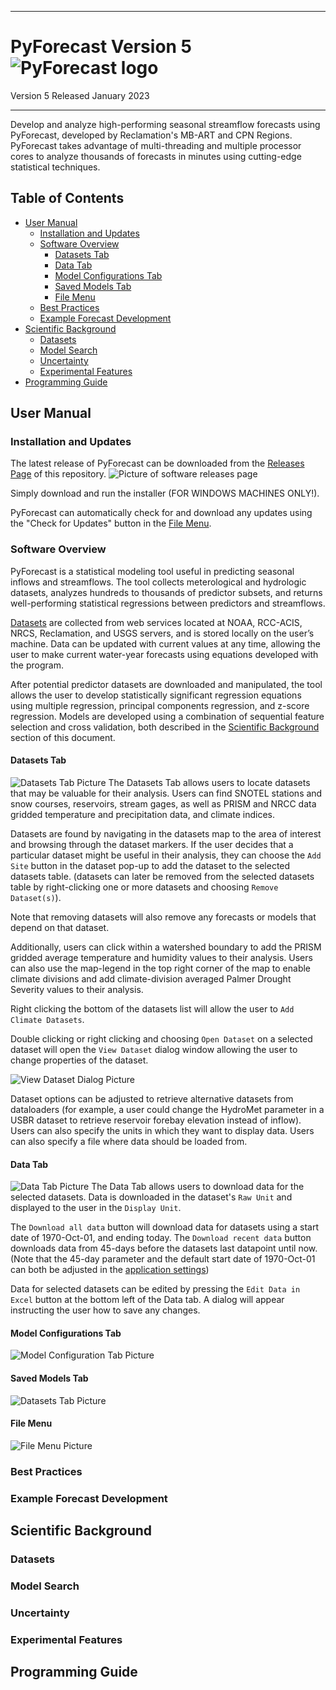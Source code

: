 ***
# PyForecast Version 5 ![PyForecast logo][PF_ICON]
Version 5 Released January 2023
***
Develop and analyze high-performing seasonal streamflow forecasts using PyForecast, developed by Reclamation's MB-ART and CPN Regions. PyForecast takes advantage of multi-threading and multiple processor cores to analyze thousands of forecasts in minutes using cutting-edge statistical techniques.

## Table of Contents
  - [User Manual](#user-manual)
    - [Installation and Updates]()
    - [Software Overview](#software-overview)
      - [Datasets Tab](#datasets-tab)
      - [Data Tab](#data-tab)
      - [Model Configurations Tab](#model-configurations-tab)
      - [Saved Models Tab](#saved-models-tab)
      - [File Menu](#file-menu)
    - [Best Practices](#best-practices)
    - [Example Forecast Development](#example-forecast-development)
  - [Scientific Background](#scientific-background)
    - [Datasets](#datasets)
    - [Model Search](#model-search)
    - [Uncertainty](#uncertainty)
    - [Experimental Features](#experimental-features)
  - [Programming Guide](#programming-guide)

## User Manual

### Installation and Updates
The latest release of PyForecast can be downloaded from the [Releases Page](https://github.com/usbr/PyForecast/releases) of this repository. 
![Picture of software releases page][RELEASES_PIC_1]

Simply download and run the installer (FOR WINDOWS MACHINES ONLY!).

PyForecast can automatically check for and download any updates using the "Check for Updates" button in the [File Menu](#file-menu).

### Software Overview
PyForecast is a statistical modeling tool useful in predicting seasonal inflows and streamflows. The tool collects meterological and hydrologic datasets, analyzes hundreds to thousands of predictor subsets, and returns well-performing statistical regressions between predictors and streamflows.

[Datasets](#datasets) are collected from web services located at NOAA, RCC-ACIS, NRCS, Reclamation, and USGS servers, and is stored locally on the user’s machine. Data can be updated with current values at any time, allowing the user to make current water-year forecasts using equations developed with the program.

After potential predictor datasets are downloaded and manipulated, the tool allows the user to develop statistically significant regression equations using multiple regression, principal components regression, and z-score regression. Models are developed using a combination of sequential feature selection and cross validation, both described in the [Scientific Background](#scientific-background) section of this document.

#### Datasets Tab
![Datasets Tab Picture][DATASET_PIC_1]
The Datasets Tab allows users to locate datasets that may be valuable for their analysis. Users can find SNOTEL stations and snow courses, reservoirs, stream gages, as well as PRISM and NRCC data gridded temperature and precipitation data, and climate indices.

Datasets are found by navigating in the datasets map to the area of interest and browsing through the dataset markers. If the user decides that a particular dataset might be useful in their analysis, they can choose the `Add Site` button in the dataset pop-up to add the dataset to the selected datasets table. (datasets can later be removed from the selected datasets table by right-clicking one or more datasets and choosing `Remove Dataset(s)`).

Note that removing datasets will also remove any forecasts or models that depend on that dataset.

Additionally, users can click within a watershed boundary to add the PRISM gridded average temperature and humidity values to their analysis. Users can also use the map-legend in the top right corner of the map to enable climate divisions and add climate-division averaged Palmer Drought Severity values to their analysis.

Right clicking the bottom of the datasets list will allow the user to `Add Climate Datasets`.

Double clicking or right clicking and choosing `Open Dataset` on a selected dataset will open the `View Dataset` dialog window allowing the user to change properties of the dataset.

![View Dataset Dialog Picture][DATASET_PIC_2]

Dataset options can be adjusted to retrieve alternative datasets from dataloaders (for example, a user could change the HydroMet parameter in a USBR dataset to retrieve reservoir forebay elevation instead of inflow). Users can also specify the units in which they want to display data. Users can also specify a file where data should be loaded from. 


#### Data Tab
![Data Tab Picture][DATA_PIC_1]
The Data Tab allows users to download data for the selected datasets. Data is downloaded in the dataset's `Raw Unit` and displayed to the user in the `Display Unit`. 

The `Download all data` button will download data for datasets using a start date of 1970-Oct-01, and ending today. The `Download recent data` button downloads data from 45-days before the datasets last datapoint until now. (Note that the 45-day parameter and the default start date of 1970-Oct-01 can both be adjusted in the [application settings](#file-menu))

Data for selected datasets can be edited by pressing the `Edit Data in Excel` button at the bottom left of the Data tab. A dialog will appear instructing the user how to save any changes.

#### Model Configurations Tab
![Model Configuration Tab Picture][MODELCONF_PIC_1]
#### Saved Models Tab
![Datasets Tab Picture][SAVEDMODEL_PIC_1]
#### File Menu
![File Menu Picture][FILEMENU_PIC_1]
### Best Practices
### Example Forecast Development

## Scientific Background
### Datasets
### Model Search
### Uncertainty
### Experimental Features

## Programming Guide
[PF_ICON]: Resources/Icons/AppIcon.ico "PyForecast Logo"
[DATASET_PIC_1]: Documentation/Images/DatasetsTab1.PNG "Datasets Tab"
[DATASET_PIC_2]: Documentation/Images/DatasetsTab2.PNG "Dataset Options"
[DATA_PIC_1]: Documentation/Images/DataTab1.PNG "Data Tab"
[MODELCONF_PIC_1]: Documentation/Images/ModelConfTab1.PNG "Model Configuration Tab"
[SAVEDMODEL_PIC_1]: Documentation/Images/SavedModelTab1.PNG "Saved Models Tab"
[RELEASES_PIC_1]: Documentation/Images/Releases1.PNG "Software Releases Page"
[FILEMENU_PIC_1]: Documentation/Images/FileMenu1.PNG "File Menu"